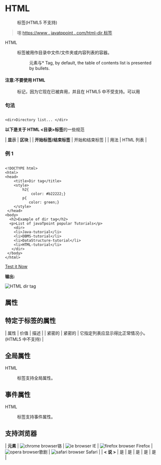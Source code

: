# HTML

<dir>标签(HTML5 不支持)</dir>

> 噻:[https://www . javatppoint . com/html-dir 标签](https://www.javatpoint.com/html-dir-tag)

HTML

<dir>标签被用作目录中文件/文件夹或内容列表的容器。

<dir>元素与*   Tag, by default, the table of contents list is presented by bullets.</dir>

</dir>

#### 注意:不要使用 HTML

<dir>标记，因为它现在已被弃用，并且在 HTML5 中不受支持。可以用</dir>

### 句法

```

<dir>Directory list... </dir>

```

**以下是关于 HTML <目录>标签**的一些规范

| **显示** | **区块** |
| **开始标签/结束标签** | 开始和结束标签 |
| 用法 | HTML 列表 |

### 例 1

```

<!DOCTYPE html>
<html>
<head>
	<title>Dir tag</title>
	<style>
		h2{
		    color: #b22222;}
		p{
		   color: green;}
	</style>
 </head>
<body>
  <h2>Example of dir tag</h2>
  <p>List of javaTpoint popular Tutorials</p>
    <dir>
	<li>Java-tutorial</li>
	<li>DBMS-tutorial</li>
	<li>DataStructure-tutorial</li>
	<li>HTML-tutorial</li>
   </dir>
 </body>
</html>

```

[Test it Now](https://www.javatpoint.com/oprweb/test.jsp?filename=htmldirtag)

**输出:**

![HTML dir tag](../Images/223b8e074cf40f09698621572e967069.png)

## 属性

## 特定于标签的属性

| 属性 | 价值 | 描述 |
| 紧密的 | 紧密的 | 它指定列表应显示得比正常情况小。(HTML5 中不支持) |

## 全局属性

HTML

<dir>标签支持全局属性。</dir>

## 事件属性

HTML

<dir>标签支持事件属性。</dir>

## 支持浏览器

| **元素** | ![chrome browser](../Images/4fbdc93dc2016c5049ed108e7318df19.png)铬 | ![ie browser](../Images/83dd23df1fe8373fd5bf054b2c1dd88b.png) IE | ![firefox browser](../Images/4f001fff393888a8a807ed29b28145d1.png) Firefox | ![opera browser](../Images/6cad4a592cc69a052056a0577b4aac65.png)歌剧 | ![safari browser](../Images/a0f6a9711a92203c5dc5c127fe9c9fca.png) Safari |
| **< 说 >** | 是 | 是 | 是 | 是 | 是 |